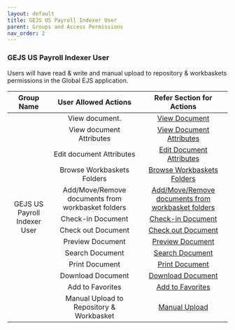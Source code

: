 ```yaml
---
layout: default
title: GEJS US Payroll Indexer User
parent: Groups and Access Permissions
nav_order: 2
---
```


### GEJS US Payroll Indexer User

Users will have read & write and manual upload to repository & workbaskets permissions in the Global EJS application.

<table>
    <thead>
        <tr>
            <th>Group Name</th>
            <th>User Allowed Actions</th>
            <th>Refer Section for Actions</th>
        </tr>
    </thead>
    <tbody>
        <tr>
            <td style="vertical-align:middle; text-align: center" rowspan=13>GEJS US Payroll Indexer User</td>
            <td style="vertical-align:middle; text-align: center">	View document.</td>
            <td style="vertical-align:middle; text-align: center"><a href="https://pages.github.ibm.com/Global-EJS/gejs-user-manual/docs/Actions/ViewDocuments.html">View Document</a></td> 
        </tr>
        <tr>
           <td style="vertical-align:middle; text-align: center">	View document Attributes</td>
            <td style="vertical-align:middle; text-align: center"><a href="https://pages.github.ibm.com/Global-EJS/gejs-user-manual/docs/Actions/ViewDocAttributes.html">View Document Attributes</a></td> 
        </tr>
          <tr>
           <td style="vertical-align:middle; text-align: center">	Edit document Attributes</td>
            <td style="vertical-align:middle; text-align: center"><a href="https://pages.github.ibm.com/Global-EJS/gejs-user-manual/docs/Actions/ViewDocAttributes.html">Edit Document Attributes</a></td> 
        </tr>
          <tr>
           <td style="vertical-align:middle; text-align: center">	Browse Workbaskets Folders</td>
            <td style="vertical-align:middle; text-align: center"><a href="https://pages.github.ibm.com/Global-EJS/gejs-user-manual/docs/Actions/Browse.html">Browse Workbaskets Folders</a></td> 
        </tr>
        <tr>
           <td style="vertical-align:middle; text-align: center">	Add/Move/Remove documents from workbasket folders</td>
            <td style="vertical-align:middle; text-align: center"><a href="https://pages.github.ibm.com/Global-EJS/gejs-user-manual/docs/Actions/AddMoveRemove.html">Add/Move/Remove documents from workbasket folders</a></td> 
        </tr>
        <tr>
           <td style="vertical-align:middle; text-align: center">	Check-in Document</td>
            <td style="vertical-align:middle; text-align: center"><a href="https://pages.github.ibm.com/Global-EJS/gejs-user-manual/docs/Actions/CheckInDocument.html">Check-in Document</a></td> 
        </tr>
        <tr>
           <td style="vertical-align:middle; text-align: center">	   Check out Document</td>
            <td style="vertical-align:middle; text-align: center"><a href="https://pages.github.ibm.com/Global-EJS/gejs-user-manual/docs/Actions/CheckOutDocument.html">Check out Document</a></td> 
        </tr>
        <tr>
            <td style="vertical-align:middle; text-align: center">	Preview Document</td>
            <td style="vertical-align:middle; text-align: center"><a href="https://pages.github.ibm.com/Global-EJS/gejs-user-manual/docs/Actions/Preview.html">Preview Document</a></td> 
        </tr>
        <tr>
           <td style="vertical-align:middle; text-align: center">	Search Document</td>
            <td style="vertical-align:middle; text-align: center"><a href="https://pages.github.ibm.com/Global-EJS/gejs-user-manual/docs/Actions/Search.html">Search Document</a></td> 
        </tr>
        <tr>
           <td style="vertical-align:middle; text-align: center">	Print Document</td>
            <td style="vertical-align:middle; text-align: center"><a href="https://pages.github.ibm.com/Global-EJS/gejs-user-manual/docs/Actions/Print.html">Print Document</a></td> 
        </tr>
        <tr>
           <td style="vertical-align:middle; text-align: center">	Download Document</td>
            <td style="vertical-align:middle; text-align: center"><a href="https://pages.github.ibm.com/Global-EJS/gejs-user-manual/docs/Actions/Download.html">Download Document</a></td> 
        </tr>
        <tr>
           <td style="vertical-align:middle; text-align: center">	Add to Favorites</td>
            <td style="vertical-align:middle; text-align: center"><a href="https://pages.github.ibm.com/Global-EJS/gejs-user-manual/docs/Actions/Favuorites.html">Add to Favorites</a></td> 
        </tr>
        <tr>
           <td style="vertical-align:middle; text-align: center">	Manual Upload to Repository & Workbasket</td>
            <td style="vertical-align:middle; text-align: center"><a href="https://pages.github.ibm.com/Global-EJS/gejs-user-manual/docs/DocumentImport/ManualUpload/ManualUpload.html">Manual Upload</a></td> 
        </tr>
    </tbody>
</table>


